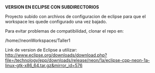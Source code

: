 **VERSION EN ECLIPSE CON SUBDIRECTORIOS**

Proyecto subido con archivos de configuracion de eclipse para que el workspace les quede configurado una vez bajado.

Para evitar problemas de compatibilidad, clonar el repo en:

/home/<username>/neonWorkspaces/Taller1


Link de version de Eclipse a utilizar:
http://www.eclipse.org/downloads/download.php?file=/technology/epp/downloads/release/neon/1a/eclipse-cpp-neon-1a-linux-gtk-x86_64.tar.gz&mirror_id=576